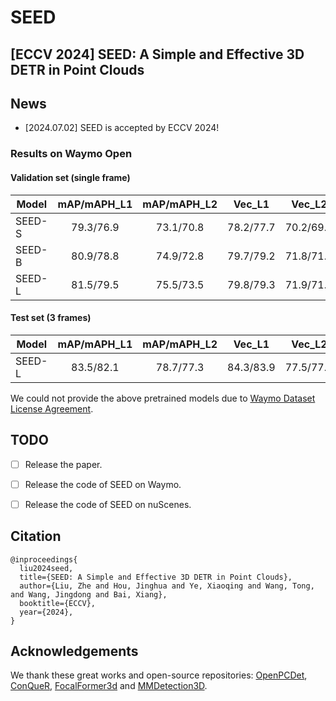 # SEED
## [ECCV 2024] SEED: A Simple and Effective 3D DETR in Point Clouds

## News
- [2024.07.02] SEED is accepted by ECCV 2024!

### Results on Waymo Open

#### Validation set (single frame)
| Model | mAP/mAPH_L1  | mAP/mAPH_L2 | Vec_L1 | Vec_L2 | Ped_L1 | Ped_L2 | Cyc_L1 | Cyc_L2 |
|-------------------------------------------------------------------------------------------|:------------:|:-------:|:-------:|:-------:|:-------:|:-------:|:-------:|:-------:|
| SEED-S   |  79.3/76.9   | 73.1/70.8 | 78.2/77.7 | 70.2/69.7 | 81.3/75.8 | 73.3/68.1 | 78.4/77.2 | 75.7/74.5 |
| SEED-B  |  80.9/78.8   | 74.9/72.8 | 79.7/79.2 | 71.8/71.4 | 83.1/78.3 | 75.5/70.8 | 80.0/78.8 | 77.3/76.1 |
| SEED-L    |  81.5/79.5   | 75.5/73.5 | 79.8/79.3 | 71.9/71.5 | 83.6/79.1 | 76.2/71.8 | 81.2/80.0 | 78.4/77.3 |

#### Test set  (3 frames)
| Model | mAP/mAPH_L1  | mAP/mAPH_L2 | Vec_L1 | Vec_L2 | Ped_L1 | Ped_L2 | Cyc_L1 | Cyc_L2 | Leaderboard |
|-------|:------------:|:-----------:|:-------:|:-------:|:-------:|:-------:|:-------:|:-------:|:-------:|
| SEED-L  |  83.5/82.1   |  78.7/77.3  | 84.3/83.9 | 77.5/77.1 | 85.2/82.3 | 79.9/77.0 | 81.0/80.1 | 78.7/77.8 | [link](https://waymo.com/open/challenges/detection-3d/results/13405607-47a3/1709782897550042/)

We could not provide the above pretrained models due to [Waymo Dataset License Agreement](https://waymo.com/open/terms/).



## TODO
- [ ] Release the paper.
- [ ] Release the code of SEED on Waymo.
- [ ] Release the code of SEED on nuScenes.


## Citation
```
@inproceedings{
  liu2024seed,
  title={SEED: A Simple and Effective 3D DETR in Point Clouds},
  author={Liu, Zhe and Hou, Jinghua and Ye, Xiaoqing and Wang, Tong, and Wang, Jingdong and Bai, Xiang},
  booktitle={ECCV},
  year={2024},
}
```

## Acknowledgements
We thank these great works and open-source repositories:
[OpenPCDet](https://github.com/open-mmlab/OpenPCDet), [ConQueR](https://github.com/V2AI/EFG), [FocalFormer3d](https://github.com/NVlabs/FocalFormer3D) and [MMDetection3D](https://github.com/open-mmlab/mmdetection3d).
